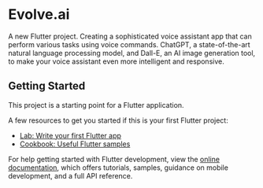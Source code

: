 # Evolve.ai

A new Flutter project. Creating a sophisticated voice assistant app that can perform various tasks using voice commands.
ChatGPT, a state-of-the-art natural language processing model, and Dall-E, an AI image generation tool, to make your voice assistant even more intelligent and responsive. 

## Getting Started

This project is a starting point for a Flutter application.

A few resources to get you started if this is your first Flutter project:

- [Lab: Write your first Flutter app](https://docs.flutter.dev/get-started/codelab)
- [Cookbook: Useful Flutter samples](https://docs.flutter.dev/cookbook)

For help getting started with Flutter development, view the
[online documentation](https://docs.flutter.dev/), which offers tutorials,
samples, guidance on mobile development, and a full API reference.
